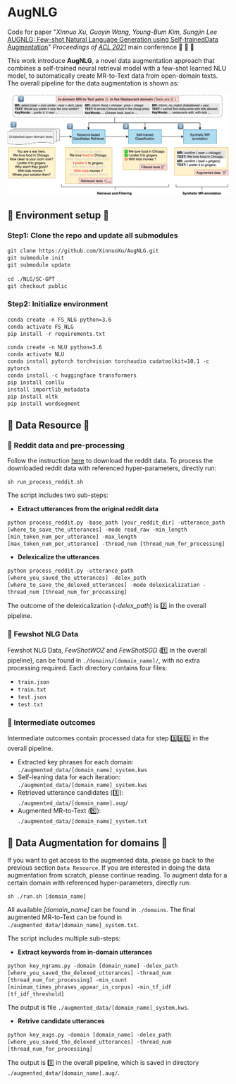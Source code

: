 # AugNLG

Code for paper "*Xinnuo Xu, Guoyin Wang, Young-Bum Kim, Sungjin Lee* [AUGNLG: Few-shot Natural Language Generation using Self-trainedData Augmentation](https://github.com/XinnuoXu/AugNLG)" *Proceedings of [ACL 2021](https://2021.aclweb.org)* main conference :tada: :tada: :tada:

This work introduce **AugNLG**, a novel data augmentation approach that combines a self-trained neural retrieval model with a few-shot learned NLU model, to automatically create MR-to-Text data from open-domain texts. The overall pipeline for the data augmentation is shown as:

![Frame.jpg](https://github.com/XinnuoXu/AugNLG/blob/master/Frame.jpg)

## :herb: Environment setup :herb:

### Step1: Clone the repo and update all submodules

```
git clone https://github.com/XinnuoXu/AugNLG.git
git submodule init
git submodule update

cd ./NLG/SC-GPT
git checkout public
```

### Step2: Initialize environment

```
conda create -n FS_NLG python=3.6
conda activate FS_NLG
pip install -r requirements.txt
```

```
conda create -n NLU python=3.6
conda activate NLU
conda install pytorch torchvision torchaudio cudatoolkit=10.1 -c pytorch
conda install -c huggingface transformers
pip install conllu
install importlib_metadata
pip install nltk
pip install wordsegment
```


## :herb: Data Resource :herb:

### :seedling: Reddit data and pre-processing

Follow the instruction [here](https://github.com/PolyAI-LDN/conversational-datasets/tree/master/reddit) to download the reddit data. To process the downloaded reddit data with referenced hyper-parameters, directly run:
```
sh run_process_reddit.sh
```

The script includes two sub-steps: 

* **Extract utterances from the original reddit data**
```
python process_reddit.py -base_path [your_reddit_dir] -utterance_path [where_to_save_the_utterances] -mode read_raw -min_length [min_token_num_per_utterance] -max_length [max_token_num_per_utterance] -thread_num [thread_num_for_processing]
```

* **Delexicalize the utterances**
```
python process_reddit.py -utterance_path [where_you_saved_the_utterances] -delex_path [where_to_save_the_delexed_utterances] -mode delexicalization -thread_num [thread_num_for_processing]
```

The outcome of the delexicalization (*-delex_path*) is 2️⃣ in the overall pipeline. 


### :seedling: Fewshot NLG Data

Fewshot NLG Data, *FewShotWOZ* and *FewShotSGD* (1️⃣ in the overall pipeline), can be found in `./domains/[domain_name]/`, with no extra processing required. Each directory contains four files:
* `train.json`
* `train.txt`
* `test.json`
* `test.txt`

### :seedling: Intermediate outcomes
Intermediate outcomes contain processed data for step 3️⃣4️⃣5️⃣ in the overall pipeline.
* Extracted key phrases for each domain: `./augmented_data/[domain_name]_system.kws`
* Self-leaning data for each iteration: `./augmented_data/[domain_name]_system.kws`
* Retrieved utterance candidates (3️⃣): `./augmented_data/[domain_name].aug/`
* Augmented MR-to-Text (5️⃣): `./augmented_data/[domain_name]_system.txt`



## :herb: Data Augmentation for domains :herb:
If you want to get access to the augmented data, please go back to the previous section `Data Resource`. If you are interested in doing the data augmentation from scratch, please continue reading. To augment data for a certain domain with referenced hyper-parameters, directly run:
```
sh ./run.sh [domain_name]
```
All available *[domain_name]* can be found in `./domains`. The final augmented MR-to-Text can be found in `./augmented_data/[domain_name]_system.txt`.

The script includes multiple sub-steps: 

* **Extract keywords from in-domain utterances**
```
python key_ngrams.py -domain [domain_name] -delex_path [where_you_saved_the_delexed_utterances] -thread_num [thread_num_for_processing] -min_count [minimum_times_phrases_appear_in_corpus] -min_tf_idf [tf_idf_threshold]
```
The output is file `./augmented_data/[domain_name]_system.kws`.
 
* **Retrive candidate utterances** 
```
python key_augs.py -domain [domain_name] -delex_path [where_you_saved_the_delexed_utterances] -thread_num [thread_num_for_processing]
```
The output is 3️⃣ in the overall pipeline, which is saved in directory `./augmented_data/[domain_name].aug/`.


